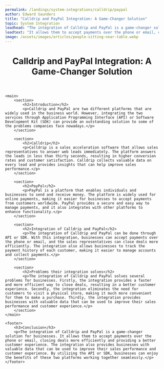 ```yaml
---
permalink: /landings/system-integrations/calldrip/paypal
author: Edward Saunders
title: "Calldrip and PayPal Integration: A Game-Changer Solution"
topic: System Integration
leadhead: "The integration of Calldrip and PayPal is a game-changer solution for businesses"
leadtext: "It allows them to accept payments over the phone or email, closing deals more efficiently and providing a better customer experience. The integration also provides businesses with valuable data that can be used to improve their sales performance and customer experience. By utilizing the API or SDK, businesses can enjoy the benefits of these two platforms working together seamlessly."
image: /assets/images/articles/people-sitting-near-table.webp
---
```

<div class="arttext">	<header>
		<h1>Calldrip and PayPal Integration: A Game-Changer Solution</h1>
	</header>

	<main>
		<section>
			<h2>Introduction</h2>
			<p>Calldrip and PayPal are two different platforms that are widely used in the business world. However, integrating the two services through Application Programming Interface (API) or Software Development Kit (SDK) can provide an outstanding solution to some of the problems companies face nowadays.</p>
		</section>

		<section>
			<h2>Calldrip</h2>
			<p>Calldrip is a sales acceleration software that allows sales representatives to answer web leads immediately. The platform answers the leads in less than thirty seconds, resulting in higher conversion rates and customer satisfaction. Calldrip collects valuable data on every lead and provides insights that can help improve sales performance.</p>
		</section>

		<section>
			<h2>PayPal</h2>
			<p>PayPal is a platform that enables individuals and businesses to send and receive money. The platform is widely used for online payments, making it easier for businesses to accept payments from customers worldwide. PayPal provides a secure and easy way to manage payments, and it also integrates with other platforms to enhance functionality.</p>
		</section>

		<section>
			<h2>Integration of Calldrip and PayPal</h2>
			<p>The integration of Calldrip and PayPal can be done through API or SDK. With this integration, businesses can accept payments over the phone or email, and the sales representatives can close deals more efficiently. The integration also allows businesses to track the payment history of each customer, making it easier to manage accounts and collect payments.</p>
		</section>

		<section>
			<h2>Problems their integration solves</h2>
			<p>The integration of Calldrip and PayPal solves several problems for businesses. Firstly, the integration provides a faster and more efficient way to close deals, resulting in a better customer experience. Secondly, the integration eliminates the need for customers to visit a physical store, making it much more convenient for them to make a purchase. Thirdly, the integration provides businesses with valuable data that can be used to improve their sales performance and customer experience.</p>
		</section>
	</main>

	<footer>
		<h3>Conclusion</h3>
		<p>The integration of Calldrip and PayPal is a game-changer solution for businesses. It allows them to accept payments over the phone or email, closing deals more efficiently and providing a better customer experience. The integration also provides businesses with valuable data that can be used to improve their sales performance and customer experience. By utilizing the API or SDK, businesses can enjoy the benefits of these two platforms working together seamlessly.</p>
	</footer>
</div>